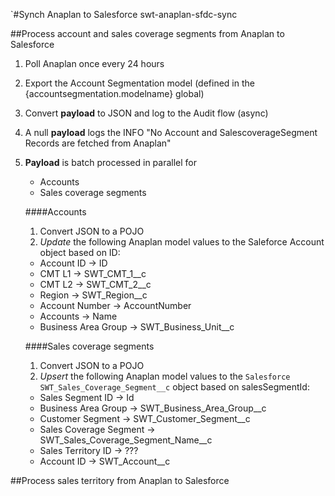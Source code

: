 `#Synch Anaplan to Salesforce
    swt-anaplan-sfdc-sync

##Process account and sales coverage segments from Anaplan to Salesforce
  
1. Poll Anaplan once every 24 hours
1. Export the Account Segmentation model (defined in the {accountsegmentation.modelname} global)
1. Convert **payload** to JSON and log to the Audit flow (async)
1. A null **payload** logs the INFO "No Account and SalescoverageSegment Records are fetched from Anaplan"
1. **Payload** is batch processed in parallel for  
   * Accounts  
   * Sales coverage segments  

   ####Accounts
   1.   Convert JSON to a POJO
   1.   *Update* the following Anaplan model values to the Saleforce Account object based on ID:
      * Account ID -> ID
      * CMT L1 -> SWT_CMT_1__c
      * CMT L2 -> SWT_CMT_2__c
      * Region -> SWT_Region__c
      * Account Number -> AccountNumber
      * Accounts -> Name
      * Business Area Group -> SWT_Business_Unit__c
  
   ####Sales coverage segments
   1.   Convert JSON to a POJO
   1.   *Upsert* the following Anaplan model values to the `Salesforce SWT_Sales_Coverage_Segment__c` object based on salesSegmentId:
      * Sales Segment ID -> Id
      * Business Area Group -> SWT_Business_Area_Group__c
      * Customer Segment -> SWT_Customer_Segment__c
      * Sales Coverage Segment -> SWT_Sales_Coverage_Segment_Name__c
      * Sales Territory ID -> ???
      * Account ID -> SWT_Account__c
  
##Process sales territory from Anaplan to Salesforce

